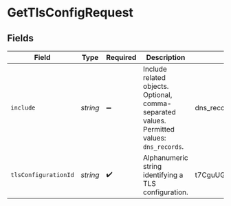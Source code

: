 # GetTlsConfigRequest


## Fields

| Field                                                                                        | Type                                                                                         | Required                                                                                     | Description                                                                                  | Example                                                                                      |
| -------------------------------------------------------------------------------------------- | -------------------------------------------------------------------------------------------- | -------------------------------------------------------------------------------------------- | -------------------------------------------------------------------------------------------- | -------------------------------------------------------------------------------------------- |
| `include`                                                                                    | *string*                                                                                     | :heavy_minus_sign:                                                                           | Include related objects. Optional, comma-separated values. Permitted values: `dns_records`.<br/> | dns_records                                                                                  |
| `tlsConfigurationId`                                                                         | *string*                                                                                     | :heavy_check_mark:                                                                           | Alphanumeric string identifying a TLS configuration.                                         | t7CguUGZzb2W9Euo5FoKa                                                                        |